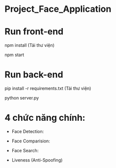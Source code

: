 # Project_Face_Application

# Run front-end

npm install (Tải thư viện)

npm start

# Run back-end
pip install -r requirements.txt (Tải thư viện)

python server.py

# 4 chức năng chính:
- Face Detection:

- Face Comparision:

- Face Search:

- Liveness (Anti-Spoofing)
